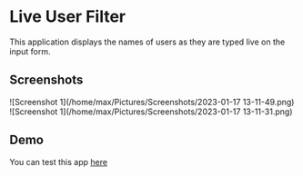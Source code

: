# Live User Filter

This application displays the names of users as they are typed live on the input form.

## Screenshots

![Screenshot 1](/home/max/Pictures/Screenshots/2023-01-17 13-11-49.png)
![Screenshot 1](/home/max/Pictures/Screenshots/2023-01-17 13-11-31.png)

## Demo

You can test this app [here](http://www.liveuser.com.s3-website-us-east-1.amazonaws.com/)
